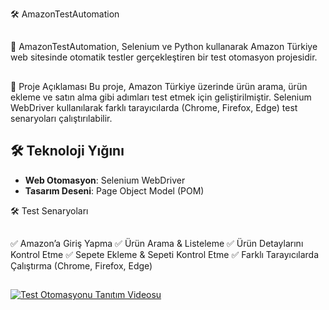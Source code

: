 🛠 AmazonTestAutomation

##

📌 AmazonTestAutomation, Selenium ve Python kullanarak Amazon Türkiye web sitesinde otomatik testler gerçekleştiren bir test otomasyon projesidir.

##

📌 Proje Açıklaması
Bu proje, Amazon Türkiye üzerinde ürün arama, ürün ekleme ve satın alma gibi adımları test etmek için geliştirilmiştir. Selenium WebDriver kullanılarak farklı tarayıcılarda (Chrome, Firefox, Edge) test senaryoları çalıştırılabilir.

## 🛠 Teknoloji Yığını

- **Web Otomasyon**: Selenium WebDriver
- **Tasarım Deseni**: Page Object Model (POM)

🛠 Test Senaryoları

##

✅ Amazon’a Giriş Yapma
✅ Ürün Arama & Listeleme
✅ Ürün Detaylarını Kontrol Etme
✅ Sepete Ekleme & Sepeti Kontrol Etme
✅ Farklı Tarayıcılarda Çalıştırma (Chrome, Firefox, Edge)

##

[![Test Otomasyonu Tanıtım Videosu](https://img.youtube.com/vi/obAbyxq0nk4/0.jpg)](https://youtu.be/obAbyxq0nk4)
